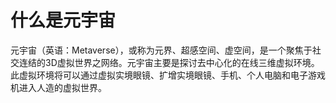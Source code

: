# 什么是元宇宙

元宇宙（英语：Metaverse），或称为元界、超感空间、虚空间，是一个聚焦于社交连结的3D虚拟世界之网络。元宇宙主要是探讨去中心化的在线三维虚拟环境。此虚拟环境将可以通过虚拟实境眼镜、扩增实境眼镜、手机、个人电脑和电子游戏机进入人造的虚拟世界。
